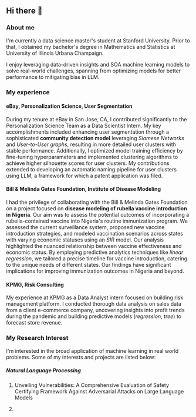 ## Hi there 👋

<!--
**weianyin/weianyin** is a ✨ _special_ ✨ repository because its `README.md` (this file) appears on your GitHub profile.

Here are some ideas to get you started:

- 🔭 I’m currently working on ...
- 🌱 I’m currently learning ...
- 👯 I’m looking to collaborate on ...
- 🤔 I’m looking for help with ...
- 💬 Ask me about ...
- 📫 How to reach me: ...
- 😄 Pronouns: ...
- ⚡ Fun fact: ...
-->
### About me
I'm currently a data science master's student at Stanford University. Prior to that, I obtained my bachelor's degree in Mathematics and Statistics at University of Illinois Urbana Champaign.

I enjoy leveraging data-driven insights and SOA machine learning models to solve real-world challenges, spanning from optimizing models for better performance to mitigating bias in LLM.

### My experience
#### eBay, Personalization Science, User Segmentation
During my tenure at eBay in San Jose, CA, I contributed significantly to the Personalization Science Team as a Data Scientist Intern. My key accomplishments included enhancing user segmentation through a sophisticated __community detection model__ leveraging _Siamese Networks_ and _User-to-User graphs_, resulting in more detailed user clusters with stable performance. Additionally, I optimized model training efficiency by fine-tuning hyperparameters and implemented clustering algorithms to achieve higher silhouette scores for user clusters. My contributions extended to developing an automatic naming pipeline for user clusters using LLM, a framework for which a patent application was filed.

#### Bill & Melinda Gates Foundation, Institute of Disease Modeling
I had the privilege of collaborating with the Bill & Melinda Gates Foundation on a project focused on __disease modeling of rubella vaccine introduction in Nigeria__. Our aim was to assess the potential outcomes of incorporating a rubella-contained vaccine into Nigeria's routine immunization program. We assessed the current surveillance system, proposed new vaccine introduction strategies, and modeled vaccination scenarios across states with varying economic statuses using an _SIR_ model. Our analysis highlighted the nuanced relationship between vaccine effectiveness and economic status. By employing predictive analytics techniques like _linear regression_, we tailored a precise timeline for vaccine introduction, catering to the unique needs of different states. Our findings have significant implications for improving immunization outcomes in Nigeria and beyond.


#### KPMG, Risk Consulting
My experience at KPMG as a Data Analyst intern focused on building risk management platform. I conducted thorough data analysis on sales data from a client e-commerce company, uncovering insights into profit trends during the pandemic and building predictive models (_regression_, _tree_) to forecast store revenue.

### My Research Interest
I'm interested in the broad application of machine learning in real world problems. Some of my interests and projects are listed below:

##### Natural Language Processing
1. Unveiling Vulnerabilities: A Comprehensive Evaluation of Safety Certifying Framework Against Adversarial Attacks on Large Language Models


   

3. 

